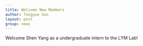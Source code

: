 ```yaml
---
title: Welcome New Members
author: Tongyue Sun
layout: post
group: news
---
```

Welcome Shen Yang as a  undergraduate intern to the LYM Lab!


